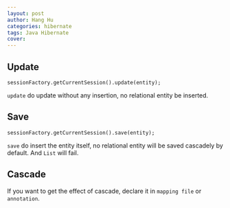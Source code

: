 ```yaml
---
layout: post
author: Hang Hu
categories: hibernate
tags: Java Hibernate 
cover: 
---
```


## Update

```
sessionFactory.getCurrentSession().update(entity);
```

`update` do update without any insertion, no relational entity be inserted.

## Save

```
sessionFactory.getCurrentSession().save(entity);
```

`save` do insert the entity itself, no relational entity will be saved cascadely by default. And `List` will fail.

## Cascade

If you want to get the effect of cascade, declare it in `mapping file` or `annotation`.
